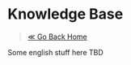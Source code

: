 # Knowledge Base

> <a href="{{ '/' | absolute_url }}">≪ Go Back Home</a>

Some english stuff here TBD
